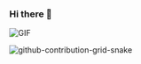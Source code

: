 ### Hi there 👋
<img align="center" alt="GIF" src="https://github.com/abhisheknaiidu/abhisheknaiidu/blob/master/code.gif?raw=true"  />

![github-contribution-grid-snake](https://user-images.githubusercontent.com/44447083/159666881-0bcc82e0-378a-4876-9030-7db4fa565faf.gif)

<!--
**huseyinberk/huseyinberk** is a ✨ _special_ ✨ repository because its `README.md` (this file) appears on your GitHub profile.

Here are some ideas to get you started:

- 🔭 I’m currently working on ...
- 🌱 I’m currently learning ...
- 👯 I’m looking to collaborate on ...
- 🤔 I’m looking for help with ...
- 💬 Ask me about ...
- 📫 How to reach me: ...
- 😄 Pronouns: ...
- ⚡ Fun fact: ...
-->



